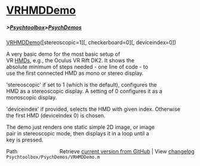 # [VRHMDDemo](VRHMDDemo)
##### >[Psychtoolbox](Psychtoolbox)>[PsychDemos](PsychDemos)

  
[VRHMDDemo](VRHMDDemo)([stereoscopic=1][, checkerboard=0][, deviceindex=0])  
  
A very basic demo for the most basic setup of  
VR [HMDs](HMDs), e.g., the Oculus VR Rift DK2. It shows the  
absolute minimum of steps needed - one line of code - to  
use the first connected HMD as mono or stereo display.  
  
'stereoscopic' if set to 1 (which is the default), configures the  
HMD as a stereoscopic display. A setting of 0 configures it as a  
monoscopic display.  
  
'deviceindex' if provided, selects the HMD with given index. Otherwise  
the first HMD (deviceindex 0) is chosen.  
  
The demo just renders one static simple 2D image, or image  
pair in stereoscopic mode, then displays it in a loop until a  
key is pressed.  




<div class="code_header" style="text-align:right;">
  <span style="float:left;">Path&nbsp;&nbsp;</span> <span class="counter">Retrieve <a href=
  "https://raw.github.com/Psychtoolbox-3/Psychtoolbox-3/beta/Psychtoolbox/PsychDemos/VRHMDDemo.m">current version from GitHub</a> | View <a href=
  "https://github.com/Psychtoolbox-3/Psychtoolbox-3/commits/beta/Psychtoolbox/PsychDemos/VRHMDDemo.m">changelog</a></span>
</div>
<div class="code">
  <code>Psychtoolbox/PsychDemos/VRHMDDemo.m</code>
</div>

